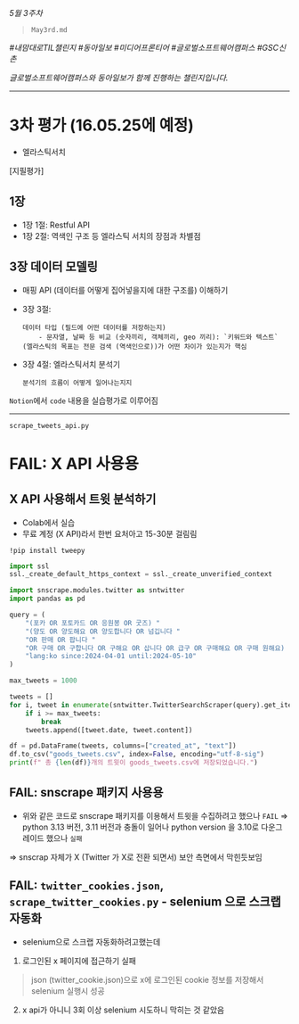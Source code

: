 *5월 3주차*

> `May3rd.md`

_#내맘대로TIL챌린지 #동아일보 #미디어프론티어 #글로벌소프트웨어캠퍼스 #GSC신촌_

_글로벌소프트웨어캠퍼스와 동아일보가 함께 진행하는 챌린지입니다._


---
# 3차 평가 (16.05.25에 예정)
- 엘라스틱서치

[지필평가]
## 1장
- 1장 1절: Restful API
- 1장 2절: 역색인 구조 등 엘라스틱 서치의 장점과 차별점

## 3장 데이터 모델링
- 매핑 API (데이터를 어떻게 집어넣을지에 대한 구조를) 이해하기
- 3장 3절: 

    ```
    데이터 타입 (필드에 어떤 데이터를 저장하는지)
        - 문자열, 날짜 등 비교 (숫자끼리, 객체끼리, geo 끼리): `키워드와 텍스트` (엘라스틱의 목표는 전문 검색 (역색인으로))가 어떤 차이가 있는지가 핵심
    ```
- 3장 4절: 엘라스틱서치 분석기 

    ```
    분석기의 흐름이 어떻게 일어나는지지
    ```

`Notion`에서 `code` 내용을 실습평가로 이루어짐

---
`scrape_tweets_api.py`
# FAIL: X API 사용용
## X API 사용해서 트윗 분석하기

- Colab에서 실습
- 무료 계정 (X API)라서 한번 요처아고 15-30분 걸림림

```
!pip install tweepy
```

```python
import ssl
ssl._create_default_https_context = ssl._create_unverified_context

import snscrape.modules.twitter as sntwitter
import pandas as pd

query = (
    "(포카 OR 포토카드 OR 응원봉 OR 굿즈) "
    "(양도 OR 양도해요 OR 양도합니다 OR 넘깁니다 "
    "OR 판매 OR 팝니다 "
    "OR 구매 OR 구합니다 OR 구해요 OR 삽니다 OR 급구 OR 구매해요 OR 구매 원해요) "
    "lang:ko since:2024-04-01 until:2024-05-10"
)

max_tweets = 1000

tweets = []
for i, tweet in enumerate(sntwitter.TwitterSearchScraper(query).get_items()):
    if i >= max_tweets:
        break
    tweets.append([tweet.date, tweet.content])

df = pd.DataFrame(tweets, columns=["created_at", "text"])
df.to_csv("goods_tweets.csv", index=False, encoding="utf-8-sig")
print(f" 총 {len(df)}개의 트윗이 goods_tweets.csv에 저장되었습니다.")

```
## FAIL: snscrape 패키지 사용용
- 위와 같은 코드로 snscrape 패키지를 이용해서 트윗을 수집하려고 했으나 `FAIL`
=> python 3.13 버전, 3.11 버전과 충돌이 일어나 python version 을 3.10로 다운그레이드 했으나 
`실패`

=> snscrap 자체가 X (Twitter 가 X로 전환 되면서) 보안 측면에서 막힌듯보임

## FAIL: `twitter_cookies.json`, `scrape_twitter_cookies.py` - selenium 으로 스크랩 자동화
- selenium으로 스크랩 자동화하려고했는데
1. 로그인된 x 페이지에 접근하기 실패
> json (twitter_cookie.json)으로 x에 로그인된 cookie 정보를 저장해서 selenium 실행시 성공
2. x api가 아니니 3회 이상 selenium 시도하니 막히는 것 같았음 
